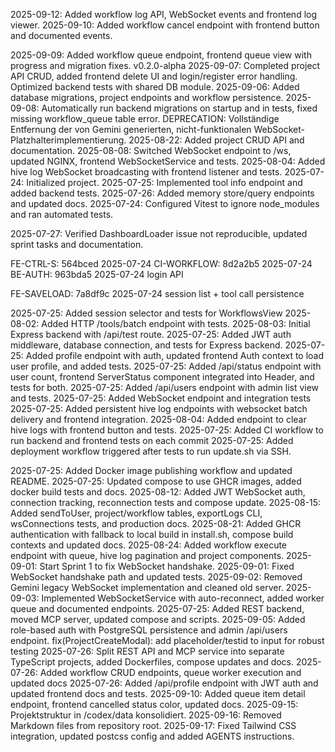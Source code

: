 2025-09-12: Added workflow log API, WebSocket events and frontend log viewer.
2025-09-10: Added workflow cancel endpoint with frontend button and documented events.

2025-09-09: Added workflow queue endpoint, frontend queue view with progress and migration fixes.
v0.2.0-alpha
2025-09-07: Completed project API CRUD, added frontend delete UI and login/register error handling. Optimized backend tests with shared DB module.
2025-09-06: Added database migrations, project endpoints and workflow persistence.
2025-09-08: Automatically run backend migrations on startup and in tests, fixed missing workflow_queue table error.
DEPRECATION: Vollständige Entfernung der von Gemini generierten, nicht-funktionalen WebSocket-Platzhalterimplementierung.
2025-08-22: Added project CRUD API and documentation.
2025-08-08: Switched WebSocket endpoint to /ws, updated NGINX, frontend WebSocketService and tests.
2025-08-04: Added hive log WebSocket broadcasting with frontend listener and tests.
2025-07-24: Initialized project.
2025-07-25: Implemented tool info endpoint and added backend tests.
2025-07-26: Added memory store/query endpoints and updated docs.
2025-07-24: Configured Vitest to ignore node_modules and ran automated tests.

2025-07-27: Verified DashboardLoader issue not reproducible, updated sprint tasks and documentation.

FE-CTRL-S: 564bced 2025-07-24
CI-WORKFLOW: 8d2a2b5 2025-07-24
BE-AUTH: 963bda5 2025-07-24 login API

FE-SAVELOAD: 7a8df9c 2025-07-24 session list + tool call persistence

2025-07-25: Added session selector and tests for WorkflowsView
2025-08-02: Added HTTP /tools/batch endpoint with tests.
2025-08-03: Initial Express backend with /api/test route.
2025-07-25: Added JWT auth middleware, database connection, and tests for Express backend.
2025-07-25: Added profile endpoint with auth, updated frontend Auth context to load user profile, and added tests.
2025-07-25: Added /api/status endpoint with user count, frontend ServerStatus component integrated into Header, and tests for both.
2025-07-25: Added /api/users endpoint with admin list view and tests.
2025-07-25: Added WebSocket endpoint and integration tests
2025-07-25: Added persistent hive log endpoints with websocket batch delivery and frontend integration.
2025-08-04: Added endpoint to clear hive logs with frontend button and tests.
2025-07-25: Added CI workflow to run backend and frontend tests on each commit
2025-07-25: Added deployment workflow triggered after tests to run update.sh via SSH.

2025-07-25: Added Docker image publishing workflow and updated README.
2025-07-25: Updated compose to use GHCR images, added docker build tests and docs.
2025-08-12: Added JWT WebSocket auth, connection tracking, reconnection tests and compose update.
2025-08-15: Added sendToUser, project/workflow tables, exportLogs CLI, wsConnections tests, and production docs.
2025-08-21: Added GHCR authentication with fallback to local build in install.sh, compose build contexts and updated docs.
2025-08-24: Added workflow execute endpoint with queue, hive log pagination and project components.
2025-09-01: Start Sprint 1 to fix WebSocket handshake.
2025-09-01: Fixed WebSocket handshake path and updated tests.
2025-09-02: Removed Gemini legacy WebSocket implementation and cleaned old server.
2025-09-03: Implemented WebSocketService with auto-reconnect, added worker queue and documented endpoints.
2025-07-25: Added REST backend, moved MCP server, updated compose and scripts.
2025-09-05: Added role-based auth with PostgreSQL persistence and admin /api/users endpoint.
fix(ProjectCreateModal): add placeholder/testid to input for robust testing
2025-07-26: Split REST API and MCP service into separate TypeScript projects, added Dockerfiles, compose updates and docs.
2025-07-26: Added workflow CRUD endpoints, queue worker execution and updated docs
2025-07-26: Added /api/profile endpoint with JWT auth and updated frontend docs and tests.
2025-09-10: Added queue item detail endpoint, frontend cancelled status color, updated docs.
2025-09-15: Projektstruktur in /codex/data konsolidiert.
2025-09-16: Removed Markdown files from repository root.
2025-09-17: Fixed Tailwind CSS integration, updated postcss config and added AGENTS instructions.
